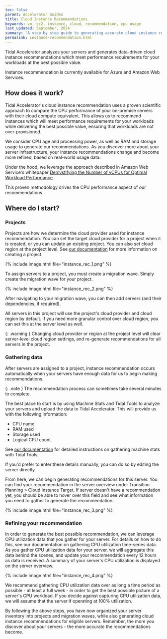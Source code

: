 ```yaml
---
toc: false
parent: Accelerator Guides
title: Cloud Instance Recommendations
keywords: vm, ec2, instance, cloud, recommendation, cpu usage
last_updated: September, 2024
summary: "A step by step guide to generating accurate cloud instance recommendations for your server inventory. We will walk you through organizing your server inventory into projects and migration waves, then gathering the required data for your servers. Plus, learn how you can gather CPU utilization data over time to generate recommendations that become more accurate as you learn more about the workload of your servers."
permalink: instance-recommendation.html
---
```


Tidal Accelerator analyzes your servers and generates data-driven cloud instance recommendations which meet performance requirements for your workloads at the best possible value.

Instance recommendation is currently available for Azure and Amazon Web Services.

## How does it work?

Tidal Accelerator's cloud instance recommendation uses a proven scientific approach to compare the CPU performance of your on-premise servers with their cloud compute equivalent. This allows us to recommend instances which will meet performance requirements for your workloads while delivering the best possible value, ensuring that workloads are not over-provisioned.

We consider CPU age and processing power, as well as RAM and storage usage to generate our recommendations. As you discover more about your server infrastructure, your instance recommendations change and become more refined, based on real-world usage data.

Under the hood, we leverage the approach described in Amazon Web Service's whitepaper <a target="_blank" href="https://s3.ca-central-1.amazonaws.com/tidal.assets/aws-demystifying-vcpus.pdf">Demystifying the Number of vCPUs for Optimal Workload Performance</a>.

This proven methodology drives the CPU performance aspect of our recommendations.

## Where do I start?

### Projects

Projects are how we determine the cloud provider used for instance recommendation. You can set the target cloud provider for a project when it is created, or you can update an existing project. You can also set cloud region at the project level. See [our documentation](assessment-projects.html#creating-a-project) for more information on creating a project.

{% include image.html file="instance_rec_1.png" %}

To assign servers to a project, you must create a migration wave. Simply create the migration wave for your project.

{% include image.html file="instance_rec_2.png" %}

After navigating to your migration wave, you can then add servers (and their dependencies, if required).

All servers in this project will use the project's cloud provider and cloud region by default. If you need more granular control over cloud region, you can set this at the server level as well.

{: .warning }
Changing cloud provider or region at the project level will clear server-level cloud region settings, and re-generate recommendations for all servers in the project.

### Gathering data

After servers are assigned to a project, instance recommendation occurs automatically when your servers have enough data for us to begin making recommendations.

{: .note }
The recommendation process can sometimes take several minutes to complete.

The best place to start is by using Machine Stats and Tidal Tools to analyze your servers and upload the data to Tidal Accelerator. This will provide us with the following information:
- CPU name
- RAM used
- Storage used
- Logical CPU count

See [our documentation](machine_stats.html) for detailed instructions on gathering machine stats with Tidal Tools.

If you'd prefer to enter these details manually, you can do so by editing the server directly.

From here, we can begin generating recommendations for this server. You can find your recommendation in the server overview under Transition Planning > Cloud Instance Target. If server doesn't have a recommendation yet, you should be able to hover over this field and see what information you need to gather to generate the recommendation.

{% include image.html file="instance_rec_3.png" %}

### Refining your recommendation

In order to generate the best possible recommendation, we can leverage CPU utilization data that you gather for your server. For details on how to do this, see our documentation on gathering CPU utilization time-series data. As you gather CPU utilization data for your server, we will aggregate this data behind the scenes, and update your recommendation every 12 hours as data is received. A summary of your server's CPU utilization is displayed on the server overview.

{% include image.html file="instance_rec_4.png" %}

We recommend gathering CPU utilization data over as long a time period as possible - at least a full week - in order to get the best possible picture of a server's CPU workload. If you decide against capturing CPU utilization data, we will assume that the server if operating at 100% utilization.

By following the above steps, you have now organized your server inventory into projects and migration waves, while also generating cloud instance recommendations for eligible servers. Remember, the more you discover about your servers - the more accurate the recommendations become.
